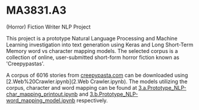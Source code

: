 # MA3831.A3
(Horror) Fiction Writer NLP Project

This project is a prototype Natural Language Processing and Machine Learning investigation into text generation using Keras and Long Short-Term Memory word vs character mapping models. The selected corpus is a collection of online, user-submitted short-form horror fiction known as 'Creepypastas'. 

A corpus of 6016 stories from [creepypasta.com](creepypasta.com) can be downloaded using [2.Web%20Crawler.ipynb](2.Web Crawler.ipynb). The models utilizing the corpus, character and word mapping can be found at [3.a.Prototype_NLP-char_mapping_printout.ipynb](3.a.Prototype_NLP-char_mapping_printout.ipynb) and [3.b.Prototype_NLP-word_mapping_model.ipynb](3.b.Prototype_NLP-word_mapping_model.ipynb) respectively.

